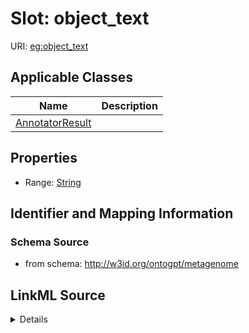 # Slot: object_text

URI: [eg:object_text](http://w3id.org/ontogpt/environmental-metagenome/object_text)



<!-- no inheritance hierarchy -->




## Applicable Classes

| Name | Description |
| --- | --- |
[AnnotatorResult](AnnotatorResult.md) | 






## Properties

* Range: [String](String.md)







## Identifier and Mapping Information







### Schema Source


* from schema: http://w3id.org/ontogpt/metagenome




## LinkML Source

<details>
```yaml
name: object_text
from_schema: http://w3id.org/ontogpt/metagenome
rank: 1000
alias: object_text
owner: AnnotatorResult
domain_of:
- AnnotatorResult
range: string

```
</details>